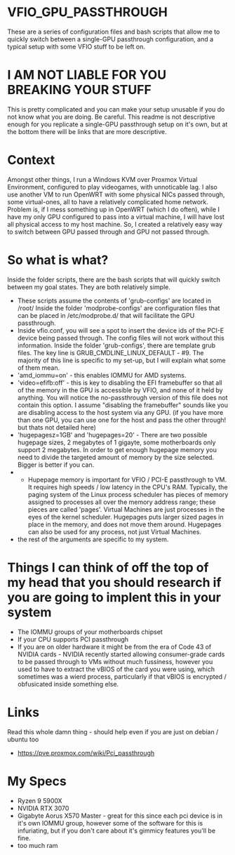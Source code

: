 # VFIO_GPU_PASSTHROUGH

These are a series of configuration files and bash scripts that allow me to quickly switch between a single-GPU passthrough configuration, and a typical setup with some VFIO stuff to be left on.

# I AM NOT LIABLE FOR YOU BREAKING YOUR STUFF
This is pretty complicated and you can make your setup unusable if you do not know what you are doing. Be careful. This readme is not descriptive enough for you replicate a single-GPU passthrough setup on it's own, but at the bottom there will be links that are more descriptive.

# Context
Amongst other things, I run a Windows KVM over Proxmox Virtual Environment, configured to play videogames, with unnoticable lag. I also use another VM to run OpenWRT with some physical NICs passed through, some virtual-ones, all to have a relatively complicated home network. Problem is, if I mess something up in OpenWRT (which I do often), while I have my only GPU configured to pass into a virtual machine, I will have lost all physical access to my host machine. So, I created a relatively easy way to switch between GPU passed through and GPU not passed through.

# So what is what?
Inside the folder scripts, there are the bash scripts that will quickly switch between my goal states. They are both relatively simple.
* These scripts assume the contents of 'grub-configs' are located in /root/
Inside the folder 'modprobe-configs' are configuration files that can be placed in /etc/modprobe.d/ that will facilitate the GPU passthrough.
* Inside vfio.conf, you will see a spot to insert the device ids of the PCI-E device being passed through. The config files will not work without this information.
Inside the folder 'grub-configs', there are template grub files. The key line is GRUB_CMDLINE_LINUX_DEFAULT - #9. The majority of this line is specific to my set-up, but I will explain what some of them mean.
* 'amd_iommu=on' - this enables IOMMU for AMD systems.
* 'video=efifb:off' - this is key to disabling the EFI framebuffer so that all of the memory in the GPU is accessible by VFIO, and none of it held by anything. You will notice the no-passthrough version of this file does not contain this option. I assume "disabling the framebuffer" sounds like you are disabling access to the host system via any GPU. (if you have more than one GPU, you can use one for the host and pass the other through! but thats not detailed here)
* 'hugepagesz=1GB' and 'hugepages=20' - There are two possible hugepage sizes, 2 megabytes of 1 gigayte, some motherboards only support 2 megabytes. In order to get enough hugepage memory you need to divide the targeted amount of memory by the size selected. Bigger is better if you can. 
* * Hupepage memory is important for VFIO / PCI-E passthrough to VM. It requires high speeds / low latency in the CPU's RAM. Typically, the paging system of the Linux process scheduler has pieces of memory assigned to processes all over the memory address range; these pieces are called 'pages'. Virtual Machines are just processes in the eyes of the kernel scheduler. Hugepages puts larger sized pages in place in the memory, and does not move them around. Hugepages can also be used for any process, not just Virtual Machines.
* the rest of the arguments are specific to my system.

# Things I can think of off the top of my head that you should research if you are going to implent this in your system
* The IOMMU groups of your motherboards chipset
* If your CPU supports PCI passthrough
* If you are on older hardware it might be from the era of Code 43 of NVIDIA cards - NVIDIA recently started allowing consumer-grade cards to be passed through to VMs without much fussiness, however you used to have to extract the vBIOS of the card you were using, which sometimes was a wierd process, particularly if that vBIOS is encrypted / obfusicated inside something else.

# Links
Read this whole damn thing - should help even if you are just on debian / ubuntu too
* https://pve.proxmox.com/wiki/Pci_passthrough

# My Specs
* Ryzen 9 5900X
* NVIDIA RTX 3070
* Gigabyte Aorus X570 Master - great for this since each pci device is in it's own IOMMU group, however some of the software for this is infuriating, but if you don't care about it's gimmicy features you'll be fine.
* too much ram
